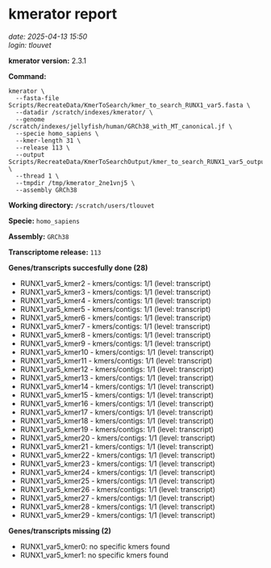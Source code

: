 # kmerator report
*date: 2025-04-13 15:50*  
*login: tlouvet*

**kmerator version:** 2.3.1

**Command:**

```
kmerator \
  --fasta-file Scripts/RecreateData/KmerToSearch/kmer_to_search_RUNX1_var5.fasta \
  --datadir /scratch/indexes/kmerator/ \
  --genome /scratch/indexes/jellyfish/human/GRCh38_with_MT_canonical.jf \
  --specie homo_sapiens \
  --kmer-length 31 \
  --release 113 \
  --output Scripts/RecreateData/KmerToSearchOutput/kmer_to_search_RUNX1_var5_output \
  --thread 1 \
  --tmpdir /tmp/kmerator_2ne1vnj5 \
  --assembly GRCh38
```

**Working directory:** `/scratch/users/tlouvet`

**Specie:** `homo_sapiens`

**Assembly:** `GRCh38`

**Transcriptome release:** `113`

**Genes/transcripts succesfully done (28)**

- RUNX1_var5_kmer2 - kmers/contigs: 1/1 (level: transcript)
- RUNX1_var5_kmer3 - kmers/contigs: 1/1 (level: transcript)
- RUNX1_var5_kmer4 - kmers/contigs: 1/1 (level: transcript)
- RUNX1_var5_kmer5 - kmers/contigs: 1/1 (level: transcript)
- RUNX1_var5_kmer6 - kmers/contigs: 1/1 (level: transcript)
- RUNX1_var5_kmer7 - kmers/contigs: 1/1 (level: transcript)
- RUNX1_var5_kmer8 - kmers/contigs: 1/1 (level: transcript)
- RUNX1_var5_kmer9 - kmers/contigs: 1/1 (level: transcript)
- RUNX1_var5_kmer10 - kmers/contigs: 1/1 (level: transcript)
- RUNX1_var5_kmer11 - kmers/contigs: 1/1 (level: transcript)
- RUNX1_var5_kmer12 - kmers/contigs: 1/1 (level: transcript)
- RUNX1_var5_kmer13 - kmers/contigs: 1/1 (level: transcript)
- RUNX1_var5_kmer14 - kmers/contigs: 1/1 (level: transcript)
- RUNX1_var5_kmer15 - kmers/contigs: 1/1 (level: transcript)
- RUNX1_var5_kmer16 - kmers/contigs: 1/1 (level: transcript)
- RUNX1_var5_kmer17 - kmers/contigs: 1/1 (level: transcript)
- RUNX1_var5_kmer18 - kmers/contigs: 1/1 (level: transcript)
- RUNX1_var5_kmer19 - kmers/contigs: 1/1 (level: transcript)
- RUNX1_var5_kmer20 - kmers/contigs: 1/1 (level: transcript)
- RUNX1_var5_kmer21 - kmers/contigs: 1/1 (level: transcript)
- RUNX1_var5_kmer22 - kmers/contigs: 1/1 (level: transcript)
- RUNX1_var5_kmer23 - kmers/contigs: 1/1 (level: transcript)
- RUNX1_var5_kmer24 - kmers/contigs: 1/1 (level: transcript)
- RUNX1_var5_kmer25 - kmers/contigs: 1/1 (level: transcript)
- RUNX1_var5_kmer26 - kmers/contigs: 1/1 (level: transcript)
- RUNX1_var5_kmer27 - kmers/contigs: 1/1 (level: transcript)
- RUNX1_var5_kmer28 - kmers/contigs: 1/1 (level: transcript)
- RUNX1_var5_kmer29 - kmers/contigs: 1/1 (level: transcript)


**Genes/transcripts missing (2)**

- RUNX1_var5_kmer0: no specific kmers found
- RUNX1_var5_kmer1: no specific kmers found

